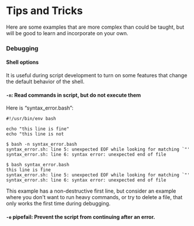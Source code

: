 # Tips and Tricks 

Here are some examples that are more complex than could be taught, but will be good to learn and incorporate on your own.

### Debugging

#### Shell options

It is useful during script development to turn on some features that change the default behavior of the shell.

#### `-n`: Read commands in script, but do not execute them

Here is “syntax_error.bash”:

```
#!/usr/bin/env bash
 
echo "this line is fine" 
echo "this line is not
```

```
$ bash -n syntax_error.bash
syntax_error.sh: line 5: unexpected EOF while looking for matching `"'
syntax_error.sh: line 6: syntax error: unexpected end of file

$ bash syntax_error.bash 
this line is fine
syntax_error.sh: line 5: unexpected EOF while looking for matching `"'
syntax_error.sh: line 6: syntax error: unexpected end of file
```

This example has a non-destructive first line, but consider an example where you don't want to run heavy commands, or try to delete a file, that only works the first time during debugging.

#### `-e` pipefail: Prevent the script from continuing after an error.




